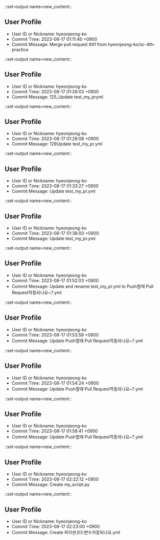 

::set-output name=new_content::
## User Profile
- User ID or Nickname: hyeonjeong-ko
- Commit Time: 2023-08-17 01:11:40 +0900
- Commit Message: Merge pull request #41 from hyeonjeong-ko/sc-4th-practice



::set-output name=new_content::
## User Profile
- User ID or Nickname: hyeonjeong-ko
- Commit Time: 2023-08-17 01:26:03 +0900
- Commit Message: 125_Update test_my_pryml



::set-output name=new_content::
## User Profile
- User ID or Nickname: hyeonjeong-ko
- Commit Time: 2023-08-17 01:29:08 +0900
- Commit Message: 129Update test_my_pr.yml



::set-output name=new_content::
## User Profile
- User ID or Nickname: hyeonjeong-ko
- Commit Time: 2023-08-17 01:33:27 +0900
- Commit Message: Update test_my_pr.yml



::set-output name=new_content::
## User Profile
- User ID or Nickname: hyeonjeong-ko
- Commit Time: 2023-08-17 01:38:00 +0900
- Commit Message: Update test_my_pr.yml



::set-output name=new_content::
## User Profile
- User ID or Nickname: hyeonjeong-ko
- Commit Time: 2023-08-17 01:52:03 +0900
- Commit Message: Update and rename test_my_pr.yml to Push할때 Pull Request작동되나요~?.yml



::set-output name=new_content::
## User Profile
- User ID or Nickname: hyeonjeong-ko
- Commit Time: 2023-08-17 01:53:59 +0900
- Commit Message: Update Push할때 Pull Request작동되나요~?.yml



::set-output name=new_content::
## User Profile
- User ID or Nickname: hyeonjeong-ko
- Commit Time: 2023-08-17 01:54:24 +0900
- Commit Message: Update Push할때 Pull Request작동되나요~?.yml



::set-output name=new_content::
## User Profile
- User ID or Nickname: hyeonjeong-ko
- Commit Time: 2023-08-17 01:58:41 +0900
- Commit Message: Update Push할때 Pull Request작동되나요~?.yml



::set-output name=new_content::
## User Profile
- User ID or Nickname: hyeonjeong-ko
- Commit Time: 2023-08-17 02:22:12 +0900
- Commit Message: Create my_script.py



::set-output name=new_content::
## User Profile
- User ID or Nickname: hyeonjeong-ko
- Commit Time: 2023-08-17 02:23:00 +0900
- Commit Message: Create 파이썬코드변수저장되나요.yml



